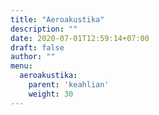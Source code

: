 ```yaml
---
title: "Aeroakustika"
description: ""
date: 2020-07-01T12:59:14+07:00
draft: false
author: ""
menu:
  aeroakustika:
    parent: 'keahlian'
    weight: 30
---
```


